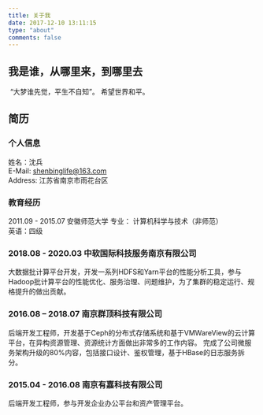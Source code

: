 ```yaml
---
title: 关于我
date: 2017-12-10 13:11:15
type: "about"
comments: false
---
```


## 我是谁，从哪里来，到哪里去 

​	“大梦谁先觉，平生不自知”。
	希望世界和平。

## 简历

### 个人信息
姓名：沈兵  
E-Mail: shenbinglife@163.com  
Address: 江苏省南京市雨花台区

### 教育经历
2011.09 - 2015.07     安徽师范大学
专业： 计算机科学与技术（非师范）  
英语：四级

### 2018.08 - 2020.03      中软国际科技服务南京有限公司
大数据批计算平台开发，开发一系列HDFS和Yarn平台的性能分析工具，参与Hadoop批计算平台的性能优化、服务治理、问题维护，为了集群的稳定运行、规格提升的做出贡献。

### 2016.08 – 2018.07      南京群顶科技有限公司
后端开发工程师，开发基于Ceph的分布式存储系统和基于VMWareView的云计算平台，在异构资源管理、资源统计方面做出非常多的工作内容。
完成了公司微服务架构升级的80%内容，包括接口设计、鉴权管理，基于HBase的日志服务拆分。

### 2015.04 - 2016.08      南京有嘉科技有限公司
后端开发工程师，参与开发企业办公平台和资产管理平台。
